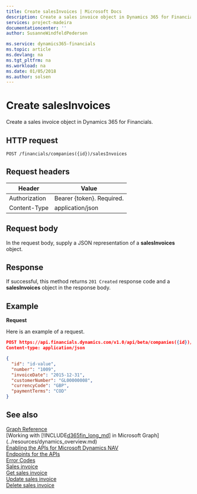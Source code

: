 ```yaml
---
title: Create salesInvoices | Microsoft Docs
description: Create a sales invoice object in Dynamics 365 for Financials. 
services: project-madeira
documentationcenter: ''
author: SusanneWindfeldPedersen

ms.service: dynamics365-financials
ms.topic: article
ms.devlang: na
ms.tgt_pltfrm: na
ms.workload: na
ms.date: 01/05/2018
ms.author: solsen
---
```


# Create salesInvoices
Create a sales invoice object in Dynamics 365 for Financials.

## HTTP request

```
POST /financials/companies({id})/salesInvoices
```

## Request headers

|Header         |Value                     |
|---------------|--------------------------|
|Authorization  |Bearer {token}. Required. |
|Content-Type   |application/json          |

## Request body
In the request body, supply a JSON representation of a **salesInvoices** object.

## Response
If successful, this method returns ```201 Created``` response code and a **salesInvoices** object in the response body.

## Example

**Request**

Here is an example of a request.

```json
POST https://api.financials.dynamics.com/v1.0/api/beta/companies({id})/salesInvoices
Content-type: application/json

{
  "id": "id-value",
  "number": "1009",
  "invoiceDate": "2015-12-31",
  "customerNumber": "GL00000008",
  "currencyCode": "GBP",
  "paymentTerms": "COD"
}
```

## See also
[Graph Reference](../api/dynamics_graph_reference.md)  
[Working with [!INCLUDE[d365fin_long_md](../../includes/d365fin_long_md.md)] in Microsoft Graph](../resources/dynamics_overview.md)  
[Enabling the APIs for Microsoft Dynamics NAV](../../enabling-apis-for-dynamics-nav.md)  
[Endpoints for the APIs](../../endpoints-apis-for-dynamics.md)  
[Error Codes](../dynamics_error_codes.md)  
[Sales invoice](../resources/dynamics_salesinvoice.md)  
[Get sales invoice](../api/dynamics_salesinvoice_get.md)  
[Update sales invoice](../api/dynamics_salesinvoice_update.md)  
[Delete sales invoice](../api/dynamics_salesinvoice_delete.md)  